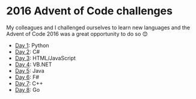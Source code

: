 # 2016 Advent of Code challenges

My colleagues and I challenged ourselves to learn new languages and the Advent of Code 2016 was a great opportunity to do so 😊

* [Day 1](https://adventofcode.com/2016/day/1): Python
* [Day 2](https://adventofcode.com/2016/day/2): C#
* [Day 3](https://adventofcode.com/2016/day/3): HTML/JavaScript
* [Day 4](https://adventofcode.com/2016/day/4): VB.NET
* [Day 5](https://adventofcode.com/2016/day/5): Java
* [Day 6](https://adventofcode.com/2016/day/6): F#
* [Day 7](https://adventofcode.com/2016/day/7): C++
* [Day 8](https://adventofcode.com/2016/day/8): Go
